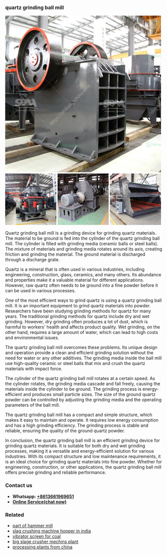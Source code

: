 <h3>quartz grinding ball mill</h3><img src='1708498243.jpg' alt=''><p>Quartz grinding ball mill is a grinding device for grinding quartz materials. The material to be ground is fed into the cylinder of the quartz grinding ball mill. The cylinder is filled with grinding media (ceramic balls or steel balls). The mixture of materials and grinding media rotates around its axis, creating friction and grinding the material. The ground material is discharged through a discharge grate.</p><p>Quartz is a mineral that is often used in various industries, including engineering, construction, glass, ceramics, and many others. Its abundance and properties make it a valuable material for different applications. However, raw quartz often needs to be ground into a fine powder before it can be used in various processes.</p><p>One of the most efficient ways to grind quartz is using a quartz grinding ball mill. It is an important equipment to grind quartz materials into powder. Researchers have been studying grinding methods for quartz for many years. The traditional grinding methods for quartz include dry and wet grinding. However, dry grinding often produces a lot of dust, which is harmful to workers' health and affects product quality. Wet grinding, on the other hand, requires a large amount of water, which can lead to high costs and environmental issues.</p><p>The quartz grinding ball mill overcomes these problems. Its unique design and operation provide a clean and efficient grinding solution without the need for water or any other additives. The grinding media inside the ball mill use high-quality ceramic or steel balls that mix and crush the quartz materials with impact force.</p><p>The cylinder of the quartz grinding ball mill rotates at a certain speed. As the cylinder rotates, the grinding media cascade and fall freely, causing the materials inside the cylinder to be ground. The grinding process is energy-efficient and produces small particle sizes. The size of the ground quartz powder can be controlled by adjusting the grinding media and the operating parameters of the ball mill.</p><p>The quartz grinding ball mill has a compact and simple structure, which makes it easy to maintain and operate. It requires low energy consumption and has a high grinding efficiency. The grinding process is stable and reliable, ensuring the quality of the ground quartz powder.</p><p>In conclusion, the quartz grinding ball mill is an efficient grinding device for grinding quartz materials. It is suitable for both dry and wet grinding processes, making it a versatile and energy-efficient solution for various industries. With its compact structure and low maintenance requirements, it is an ideal choice for grinding quartz materials into fine powder. Whether for engineering, construction, or other applications, the quartz grinding ball mill offers precise grinding and reliable performance.</p><h3>Contact us</h3><ul><li><strong>Whatsapp:&nbsp;<a href="https://wa.me/8613661969651">+8613661969651</a></strong></li><li><a href="https://swt.shibang-china.com/?git&amp;zhl&amp;quartz grinding ball mill"><strong>Online Service(chat now)</strong></a></li></ul><h3>Related</h3><ul><li><a href='part of hammer mill.md'>part of hammer mill</a></li><li><a href='slag crushing machine hopper in india.md'>slag crushing machine hopper in india</a></li><li><a href='vibrator screen for coal.md'>vibrator screen for coal</a></li><li><a href='big slage crusher mechins plant.md'>big slage crusher mechins plant</a></li><li><a href='processing plants from china.md'>processing plants from china</a></li></ul>
